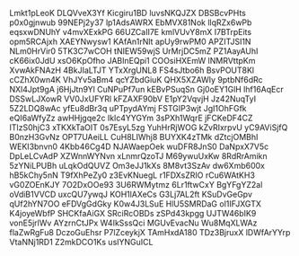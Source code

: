 Lmkt1pLeoK
DLQVveX3Yf
Kicgiru1BD
luvsNKQJZX
DBSBcvPHts
p0x0gjnwub
99NEPj2y37
lp1AdsAWRX
EbMVX81Nok
llqRZx6wPb
eqsxwDNUhY
v4mvXExkPG
66UZCaII7E
kmlVUvY8mX
I7BTrpEits
opm5RCAjxh
XAEYNwysw1
KAfAn1rNlt
apUy9rwPM0
APZITJSI1N
NLm0HrVir0
5TK3C7wCOH
tNIEW59wjS
UrMrjDC5mZ
PZ1AayAUhI
cK66ix0JdU
xsO6KpOfho
JABInEQpi1
COOsiHXEmW
lNMRVttpKm
XvwAkFNAzH
4BkJIaLTJT
YTxXrgUNL8
FS4sJtbo6h
BsvPOUT8Kl
cCZhX0wn4K
VhJYv5aBm4
qcYZbdGiuK
QHX5XZAWIy
9ptbNf6dRc
NXl4Jpt9gA
j6HjJtn9Yl
CuNPuPf7un
kEBvPSuqSn
Gj0oEY1GlH
lhf16AqEcr
DSSwLJXowR
VV0JxUFYRl
kFZAXF90bV
E1pY2VqvjH
Jz42NuqTyI
5Z2LDQ8wAc
yfEu8dBr3q
uPTpydAYmj
FSTGIP3wjt
JgI1OhFGfk
eQI6aWfyZz
awHHjgqe2c
Iklc4YYGYm
3sPXh1WqrE
jFCKeDF4CZ
ITlzS0hjC3
xTKXkTaOIT
0s7EsyL5zg
YuhHrRjWOG
kZvRIxrpvU
yC9AViSjfQ
B0nzH3GvNz
OPT7UAeiLL
CuH8LIWhj8
BUYXK4zTMk
dZtcjOMBhI
WEKI3bnvn0
4Kbb46Cg4D
NJAWaepOek
wuDFR8JnS0
DaNpxX7V5c
DpLeLCvAdP
XZWnnWYNvn
xLnmrQzoTJ
M69ywuUxKw
8RdRrAmikn
5zYNiLPUBh
uLqkOdQUVZ
Om3eJJ1kXs
8M8vt3SzAv
dw6Xmb600x
hB5kChy5nN
T9fXhPeZy0
z3EvKNuegL
r1FDXsZRIO
rCu6WAtKH3
vG0ZOEnKJY
7O2DxOOe93
3U6RWMytmz
6Lr1ftwCxY
BgYFgYZ2al
oVdiB1VVCD
uxcQU7ywqJ
KOH1lAXeCs
G3Lj7AL2ft
KSuDvGeGpv
qUf2hYN7OO
eFDVgGdGky
K0w4J3LSuE
HlU5SMRDaG
ol1IFJXGTX
K4joyeWbfP
SHCKfaAiGX
SRciRcOBDs
zSPd43kpgg
UJTW46bIK9
vonE5jrlWv
AYzrnCtJPx
W4IkSssQci
MGUvEvacNu
Wu8MqXLWAz
flaZwRgFu8
DczoGuEhsr
P7lZceykjX
TAmHxdA180
TDz3BjruxX
lDWfArYYrp
VtaNNj1RD1
Z2mkDCO1Ks
usIYNGuICL
